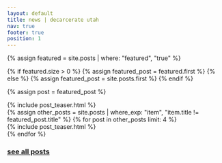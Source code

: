 ```yaml
---
layout: default
title: news | decarcerate utah
nav: true
footer: true
position: 1
---
```


{% assign featured = site.posts | where: "featured", "true" %}

{% if featured.size > 0 %}
  {% assign featured_post = featured.first %}
{% else %}
  {% assign featured_post = site.posts.first %}
{% endif %}

{% assign post = featured_post %}
<div class="post-featured">
  {% include post_teaser.html %}
</div>

<div class="posts">
  {% assign other_posts = site.posts | where_exp: "item", "item.title != featured_post.title" %}
  {% for post in other_posts limit: 4 %}
    <div class="post-teaser">
      {% include post_teaser.html %}
    </div>
  {% endfor %}
</div>

<div class="all-posts">
  <h3><a href="/posts/">see all posts</a></h3>
</div>

